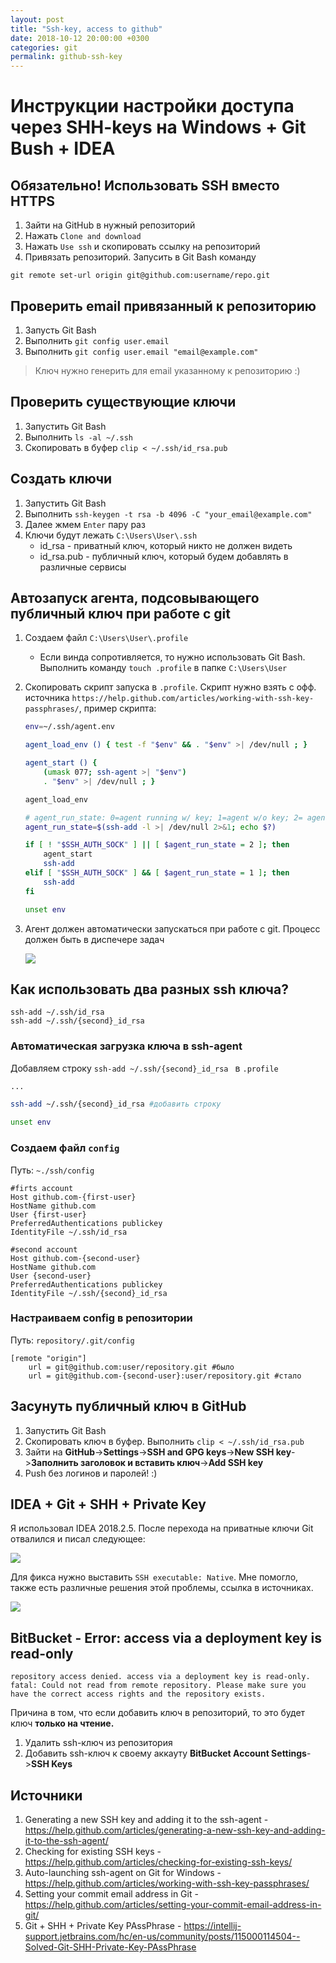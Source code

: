 ```yaml
---
layout: post
title: "Ssh-key, access to github"
date: 2018-10-12 20:00:00 +0300
categories: git
permalink: github-ssh-key
---
```


# Инструкции настройки доступа через SHH-keys на Windows + Git Bush + IDEA

## Обязательно! Использовать SSH вместо HTTPS

1. Зайти на GitHub в нужный репозиторий
2. Нажать `Clone and download`
3. Нажать `Use ssh` и скопировать ссылку на репозиторий
4. Привязать репозиторий. Запусить в Git Bash команду

````
git remote set-url origin git@github.com:username/repo.git
````



## Проверить email привязанный к репозиторию

1. Запусть Git Bash
2. Выполнить `git config user.email`
3. Выполнить `git config user.email "email@example.com"`

> Ключ нужно генерить для email указанному к репозиторию :)



## Проверить существующие ключи

1. Запустить Git Bash
2. Выполнить `ls -al ~/.ssh`
3. Скопировать в буфер `clip < ~/.ssh/id_rsa.pub`



## Создать ключи

1. Запустить Git Bash
2. Выполнить `ssh-keygen -t rsa -b 4096 -C "your_email@example.com"`
3. Далее жмем `Enter` пару раз
4. Ключи будут лежать `C:\Users\User\.ssh`
   - id_rsa - приватный ключ, который никто не должен видеть
   - id_rsa.pub - публичный ключ, который будем добавлять в различные сервисы



## Автозапуск агента, подсовывающего публичный ключ при работе с git

1. Создаем файл `C:\Users\User\.profile`

   - Если винда сопротивляется, то нужно использовать Git Bash. Выполнить команду `touch .profile` в папке `C:\Users\User`

2. Скопировать скрипт запуска в `.profile`. Скрипт нужно взять с офф. источника `https://help.github.com/articles/working-with-ssh-key-passphrases/`, пример скрипта:

   ````bash
   env=~/.ssh/agent.env
   
   agent_load_env () { test -f "$env" && . "$env" >| /dev/null ; }
   
   agent_start () {
       (umask 077; ssh-agent >| "$env")
       . "$env" >| /dev/null ; }
   
   agent_load_env
   
   # agent_run_state: 0=agent running w/ key; 1=agent w/o key; 2= agent not running
   agent_run_state=$(ssh-add -l >| /dev/null 2>&1; echo $?)
   
   if [ ! "$SSH_AUTH_SOCK" ] || [ $agent_run_state = 2 ]; then
       agent_start
       ssh-add
   elif [ "$SSH_AUTH_SOCK" ] && [ $agent_run_state = 1 ]; then
       ssh-add
   fi
   
   unset env
   ````

3. Агент должен автоматически запускаться при работе с git. Процесс должен быть в диспечере задач

   ![](https://raw.githubusercontent.com/nsblog/nsblog.github.io/master/_posts/03-git/ssh-agent.png)



## Как использовать два разных ssh ключа?

```shell
ssh-add ~/.ssh/id_rsa 
ssh-add ~/.ssh/{second}_id_rsa
```

### Автоматическая загрузка ключа в ssh-agent

Добавляем строку `ssh-add ~/.ssh/{second}_id_rsa ` в `.profile`

````bash
...

ssh-add ~/.ssh/{second}_id_rsa #добавить строку

unset env
````

### Создаем файл `config`

Путь: ``~./ssh/config``

````properties
#firts account
Host github.com-{first-user}
HostName github.com
User {first-user}
PreferredAuthentications publickey
IdentityFile ~/.ssh/id_rsa

#second account
Host github.com-{second-user}
HostName github.com
User {second-user}
PreferredAuthentications publickey
IdentityFile ~/.ssh/{second}_id_rsa
````

### Настраиваем config в репозитории

Путь: ``repository/.git/config``

````properties
[remote "origin"]
	url = git@github.com:user/repository.git #было
	url = git@github.com-{second-user}:user/repository.git #стало
````



## Засунуть публичный ключ в GitHub

   1. Запустить Git Bash
   2. Скопировать ключ в буфер. Выполнить `clip < ~/.ssh/id_rsa.pub`
   3. Зайти на **GitHub**->**Settings**->**SSH and GPG keys**->**New SSH key**->**Заполнить заголовок и вставить ключ**->**Add SSH key**
   4. Push без логинов и паролей! :)



## IDEA + Git + SHH + Private Key

Я использовал IDEA 2018.2.5. После перехода на приватные ключи Git отвалился и писал следующее:

![](https://raw.githubusercontent.com/nsblog/nsblog.github.io/master/_posts/03-git/idea-git-ssh-fails.png)

Для фикса нужно выставить `SSH executable: Native`. Мне помогло, также есть различные решения этой проблемы, ссылка в источниках.

![](https://raw.githubusercontent.com/nsblog/nsblog.github.io/master/_posts/03-git/idea-git-native.png)



## BitBucket - Error: access via a deployment key is read-only

```
repository access denied. access via a deployment key is read-only. fatal: Could not read from remote repository. Please make sure you have the correct access rights and the repository exists.
```

Причина в том, что если добавить ключ в репозиторий, то это будет ключ **только на чтение.**

1. Удалить ssh-ключ из репозитория
2. Добавить ssh-ключ к своему аккауту **BitBucket Account Settings**->**SSH Keys**



## Источники

1. Generating a new SSH key and adding it to the ssh-agent - https://help.github.com/articles/generating-a-new-ssh-key-and-adding-it-to-the-ssh-agent/
2. Checking for existing SSH keys - https://help.github.com/articles/checking-for-existing-ssh-keys/
3. Auto-launching ssh-agent on Git for Windows - https://help.github.com/articles/working-with-ssh-key-passphrases/
4. Setting your commit email address in Git - https://help.github.com/articles/setting-your-commit-email-address-in-git/
5. Git + SHH + Private Key PAssPhrase - https://intellij-support.jetbrains.com/hc/en-us/community/posts/115000114504--Solved-Git-SHH-Private-Key-PAssPhrase
